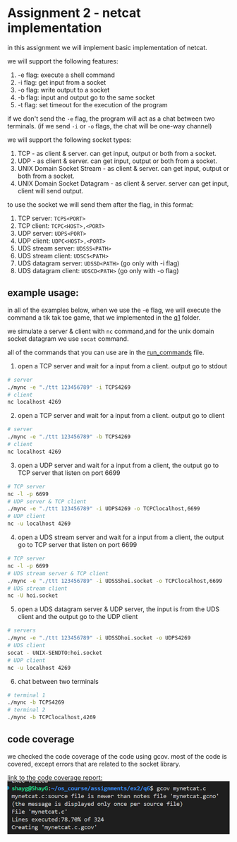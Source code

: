 # Assignment 2 - netcat implementation

in this assignment we will implement basic implementation of netcat.

we will support the following features:
1. -e flag: execute a shell command
2. -i flag: get input from a socket
3. -o flag: write output to a socket
4. -b flag: input and output go to the same socket
5. -t flag: set timeout for the execution of the program

if we don't send the `-e` flag, the program will act as a chat between two terminals. (if we send `-i` or `-o` flags, the chat will be one-way channel)

we will support the following socket types:
1. TCP - as client & server. can get input, output or both from a socket.
2. UDP - as client & server. can get input, output or both from a socket.
3. UNIX Domain Socket Stream - as client & server. can get input, output or both from a socket.
4. UNIX Domain Socket Datagram - as client & server. server can get input, client will send output.

to use the socket we will send them after the flag, in this format:
1. TCP server: `TCPS<PORT>`
2. TCP client: `TCPC<HOST>,<PORT>`
3. UDP server: `UDPS<PORT>`
4. UDP client: `UDPC<HOST>,<PORT>`
5. UDS stream server: `UDSSS<PATH>`
6. UDS stream client: `UDSCS<PATH>`
7. UDS datagram server: `UDSSD<PATH>` (go only with -i flag)
8. UDS datagram client: `UDSCD<PATH>` (go only with -o flag)


## example usage:
in all of the examples below, when we use the -e flag, we will execute the command a tik tak toe game, that we implemented in the [q1](./q1/ttt.c) folder.

we simulate a server & client with `nc` command,and for the unix domain socket datagram we use `socat` command.

all of the commands that you can use are in the [run_commands](./run_commands) file.


1. open a TCP server and wait for a input from a client. output go to stdout
```bash
# server
./mync -e "./ttt 123456789" -i TCPS4269
# client
nc localhost 4269
```

2. open a TCP server and wait for a input from a client. output go to client
``` bash
# server
./mync -e "./ttt 123456789" -b TCPS4269
# client
nc localhost 4269
```

3. open a UDP server and wait for a input from a client, the output go to TCP server that listen on port 6699
```bash
# TCP server
nc -l -p 6699
# UDP server & TCP client
./mync -e "./ttt 123456789" -i UDPS4269 -o TCPClocalhost,6699
# UDP client
nc -u localhost 4269
```

4. open a UDS stream server and wait for a input from a client, the output go to TCP server that listen on port 6699
```bash
# TCP server
nc -l -p 6699
# UDS stream server & TCP client
./mync -e "./ttt 123456789" -i UDSSShoi.socket -o TCPClocalhost,6699
# UDS stream client
nc -U hoi.socket
```

5. open a UDS datagram server & UDP server, the input is from the UDS client and the output go to the UDP client
```bash
# servers
./mync -e "./ttt 123456789" -i UDSSDhoi.socket -o UDPS4269
# UDS client
socat - UNIX-SENDTO:hoi.socket
# UDP client
nc -u localhost 4269
```

6. chat between two terminals
```bash
# terminal 1
./mync -b TCPS4269
# terminal 2
./mync -b TCPClocalhost,4269
```

## code coverage
we checked the code coverage of the code using gcov. most of the code is covered, except errors that are related to the socket library.

[link to the code coverage report:](./q6/code%20covrage/mynetcat.c.gcov)
![alt text](q6/code%20covrage/cose%20cov.png)